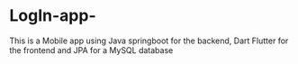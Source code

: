 # LogIn-app-
This is a Mobile app using Java springboot for the backend, Dart Flutter for the frontend and JPA for a MySQL database
